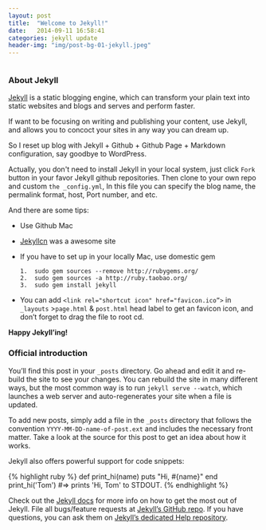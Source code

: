 ```yaml
---
layout: post
title:  "Welcome to Jekyll!"
date:   2014-09-11 16:58:41
categories: jekyll update
header-img: "img/post-bg-01-jekyll.jpeg"
---
```

<div style='margin:0 auto;width:0px;height:0px;overflow:hidden;'><img src="http://7xrxiu.com1.z0.glb.clouddn.com/wechat.JPG" width='500'></div>
<h3>About Jekyll</h3>

<a href="http://jekyllrb.com/" target="_blank">Jekyll</a> is a static blogging engine, which can transform your plain text into static websites and blogs and serves and perform faster.

If want to be focusing on writing and publishing your content, use Jekyll, and allows you to concoct your sites in any way you can dream up.

So I reset up blog with Jekyll + Github + Github Page +  Markdown configuration, say goodbye to WordPress.

Actually, you don't need to install Jekyll in your local system, just click `Fork` button in your favor Jekyll github repositories. Then clone to your own repo and custom `the _config.yml`, In this file you can specify the blog name, the permalink format, host, Port number, and etc.

And there are some tips:

- Use Github Mac

- <a href="http://jekyllcn.com/" target="_blank">Jekyllcn</a> was a awesome site

- If you have to set up in your locally Mac, use domestic gem

      1.  sudo gem sources --remove http://rubygems.org/
      2.  sudo gem sources -a http://ruby.taobao.org/
      3.  sudo gem install jekyll

-  You can add `<link rel="shortcut icon" href="favicon.ico”>` in `_layouts` >`page.html` & `post.html`  head label to get an favicon icon, and don’t forget to drag the file to root cd.


**Happy Jekyll’ing!**


<h3>Official introduction</h3>

You’ll find this post in your `_posts` directory. Go ahead and edit it and re-build the site to see your changes. You can rebuild the site in many different ways, but the most common way is to run `jekyll serve --watch`, which launches a web server and auto-regenerates your site when a file is updated.

To add new posts, simply add a file in the `_posts` directory that follows the convention `YYYY-MM-DD-name-of-post.ext` and includes the necessary front matter. Take a look at the source for this post to get an idea about how it works.

Jekyll also offers powerful support for code snippets:

{% highlight ruby %}
def print_hi(name)
  puts "Hi, #{name}"
end
print_hi('Tom')
#=> prints 'Hi, Tom' to STDOUT.
{% endhighlight %}

Check out the [Jekyll docs][jekyll] for more info on how to get the most out of Jekyll. File all bugs/feature requests at [Jekyll’s GitHub repo][jekyll-gh]. If you have questions, you can ask them on [Jekyll’s dedicated Help repository][jekyll-help].

[jekyll]:      http://jekyllrb.com
[jekyll-gh]:   https://github.com/jekyll/jekyll
[jekyll-help]: https://github.com/jekyll/jekyll-help
